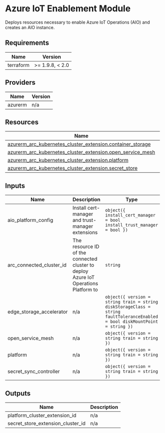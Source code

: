 <!-- BEGIN_TF_DOCS -->
<!-- markdown-table-prettify-ignore-start -->
# Azure IoT Enablement Module

Deploys resources necessary to enable Azure IoT Operations (AIO) and creates an AIO instance.

## Requirements

| Name | Version |
|------|---------|
| terraform | >= 1.9.8, < 2.0 |

## Providers

| Name | Version |
|------|---------|
| azurerm | n/a |

## Resources

| Name | Type |
|------|------|
| [azurerm_arc_kubernetes_cluster_extension.container_storage](https://registry.terraform.io/providers/hashicorp/azurerm/latest/docs/resources/arc_kubernetes_cluster_extension) | resource |
| [azurerm_arc_kubernetes_cluster_extension.open_service_mesh](https://registry.terraform.io/providers/hashicorp/azurerm/latest/docs/resources/arc_kubernetes_cluster_extension) | resource |
| [azurerm_arc_kubernetes_cluster_extension.platform](https://registry.terraform.io/providers/hashicorp/azurerm/latest/docs/resources/arc_kubernetes_cluster_extension) | resource |
| [azurerm_arc_kubernetes_cluster_extension.secret_store](https://registry.terraform.io/providers/hashicorp/azurerm/latest/docs/resources/arc_kubernetes_cluster_extension) | resource |

## Inputs

| Name | Description | Type | Default | Required |
|------|-------------|------|---------|:--------:|
| aio\_platform\_config | Install cert-manager and trust-manager extensions | ```object({ install_cert_manager = bool install_trust_manager = bool })``` | n/a | yes |
| arc\_connected\_cluster\_id | The resource ID of the connected cluster to deploy Azure IoT Operations Platform to | `string` | n/a | yes |
| edge\_storage\_accelerator | n/a | ```object({ version = string train = string diskStorageClass = string faultToleranceEnabled = bool diskMountPoint = string })``` | n/a | yes |
| open\_service\_mesh | n/a | ```object({ version = string train = string })``` | n/a | yes |
| platform | n/a | ```object({ version = string train = string })``` | n/a | yes |
| secret\_sync\_controller | n/a | ```object({ version = string train = string })``` | n/a | yes |

## Outputs

| Name | Description |
|------|-------------|
| platform\_cluster\_extension\_id | n/a |
| secret\_store\_extension\_cluster\_id | n/a |
<!-- markdown-table-prettify-ignore-end -->
<!-- END_TF_DOCS -->
